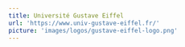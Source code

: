```yaml
---
title: Université Gustave Eiffel
url: 'https://www.univ-gustave-eiffel.fr/'
picture: 'images/logos/gustave-eiffel-logo.png'
---
```

